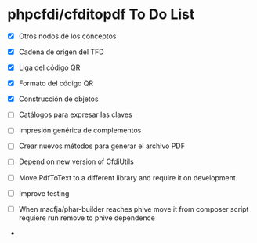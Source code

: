 # phpcfdi/cfditopdf To Do List

- [X] Otros nodos de los conceptos
- [X] Cadena de origen del TFD
- [X] Liga del código QR
- [X] Formato del código QR
- [X] Construcción de objetos
- [ ] Catálogos para expresar las claves
- [ ] Impresión genérica de complementos
- [ ] Crear nuevos métodos para generar el archivo PDF
- [ ] Depend on new version of CfdiUtils
- [ ] Move PdfToText to a different library and require it on development

- [ ] Improve testing

- [ ] When macfja/phar-builder reaches phive move it from composer script requiere run remove
      to phive dependence

- 
